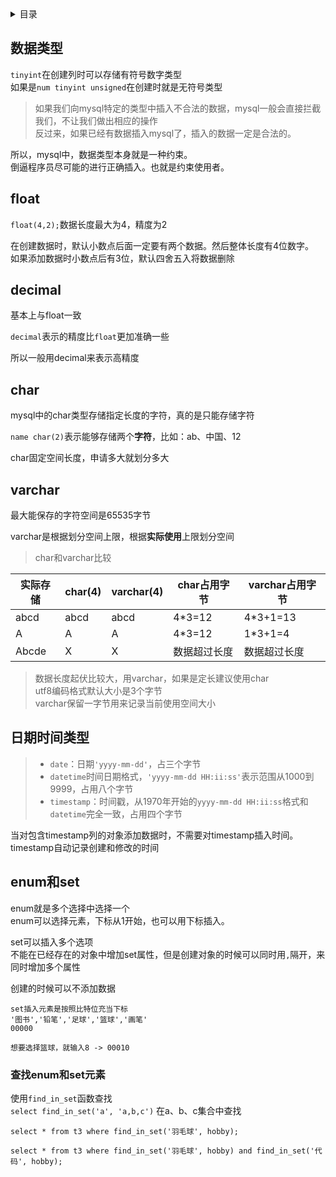 <details><summary>目录</summary>

- [数据类型](#数据类型)
- [float](#float)
- [decimal](#decimal)
- [char](#char)
- [varchar](#varchar)
- [日期时间类型](#日期时间类型)
- [enum和set](#enum和set)
  - [查找enum和set元素](#查找enum和set元素)


</details>

## 数据类型
`tinyint`在创建列时可以存储有符号数字类型\
如果是`num tinyint unsigned`在创建时就是无符号类型
>如果我们向mysql特定的类型中插入不合法的数据，mysql一般会直接拦截我们，不让我们做出相应的操作\
反过来，如果已经有数据插入mysql了，插入的数据一定是合法的。

所以，mysql中，数据类型本身就是一种约束。\
倒逼程序员尽可能的进行正确插入。也就是约束使用者。

## float
`float(4,2);`数据长度最大为4，精度为2

在创建数据时，默认小数点后面一定要有两个数据。然后整体长度有4位数字。\
如果添加数据时小数点后有3位，默认四舍五入将数据删除

## decimal
基本上与float一致

`decimal`表示的精度比`float`更加准确一些

所以一般用decimal来表示高精度

## char
mysql中的char类型存储指定长度的字符，真的是只能存储字符

`name char(2)`表示能够存储两个**字符**，比如：ab、中国、12

char固定空间长度，申请多大就划分多大

## varchar
最大能保存的字符空间是65535字节

varchar是根据划分空间上限，根据**实际使用**上限划分空间

>char和varchar比较

|实际存储|char(4)|varchar(4)|char占用字节|varchar占用字节|
|---|---|---|---|---|
|abcd|abcd|abcd|4*3=12|4*3+1=13|
|A|A|A|4*3=12|1*3+1=4|
|Abcde|X|X|数据超过长度|数据超过长度|

>数据长度起伏比较大，用varchar，如果是定长建议使用char\
utf8编码格式默认大小是3个字节\
varchar保留一字节用来记录当前使用空间大小

## 日期时间类型
>- `date`：日期`'yyyy-mm-dd'`，占三个字节
>- `datetime`时间日期格式，`'yyyy-mm-dd HH:ii:ss'`表示范围从1000到9999，占用八个字节
>- `timestamp`：时间戳，从1970年开始的`yyyy-mm-dd HH:ii:ss`格式和`datetime`完全一致，占用四个字节

当对包含timestamp列的对象添加数据时，不需要对timestamp插入时间。\
timestamp自动记录创建和修改的时间

## enum和set
enum就是多个选择中选择一个\
enum可以选择元素，下标从1开始，也可以用下标插入。

set可以插入多个选项\
不能在已经存在的对象中增加set属性，但是创建对象的时候可以同时用`,`隔开，来同时增加多个属性

创建的时候可以不添加数据

```
set插入元素是按照比特位充当下标
'图书','铅笔','足球','篮球','画笔'
00000

想要选择篮球，就输入8 -> 00010
````

### 查找enum和set元素
使用`find_in_set`函数查找\
`select find_in_set('a', 'a,b,c')`
在a、b、c集合中查找

```mysql
select * from t3 where find_in_set('羽毛球', hobby);

select * from t3 where find_in_set('羽毛球', hobby) and find_in_set('代码', hobby);
```
